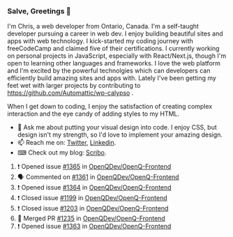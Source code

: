 ### Salve, Greetings 👋

I'm Chris, a web developer from Ontario, Canada. I'm a self-taught developer pursuing a career in web dev. I enjoy building beautiful sites and apps with web technology.
I kick-started my coding journey with freeCodeCamp and claimed five of their certifications.  I currently working on personal projects in JavaScript, especially with React/Next.js, though I'm open to learning other languages and frameworks. I love the web platform and I'm excited by the powerful technolgies which can developers can efficiently build amazing sites and apps with. Lately I've been getting my feet wet with larger projects by contributing to https://github.com/Automattic/wp-calypso .

When I get down to coding, I enjoy the satisfaction of creating complex interaction and the eye candy of adding styles to my HTML. 

- 💬 Ask me about putting your visual design into code. I enjoy CSS, but design isn't my strength, so I'd love to implement your amazing design.
- 📫 Reach me on: [Twitter](https://twitter.com/Christo28120856), [Linkedin](https://www.linkedin.com/in/christopher-stevers-07b9a5204/).
- ⌨ Check out my blog: [Scribo](https://christopherstevers.cf).
<!--
**Christopher-Stevers/Christopher-Stevers** is a ✨ _special_ ✨ repository because its `README.md` (this file) appears on your GitHub profile.

Here are some ideas to get you started:

- 🔭 I’m currently working on ...
- 🌱 I’m currently learning ...
- 👯 I’m looking to collaborate on ...
- 🤔 I’m looking for help with ...
- 😄 Pronouns: ...
- ⚡ Fun fact: ...
-->

<!--START_SECTION:activity-->
1. ❗️ Opened issue [#1365](https://github.com/OpenQDev/OpenQ-Frontend/issues/1365) in [OpenQDev/OpenQ-Frontend](https://github.com/OpenQDev/OpenQ-Frontend)
2. 🗣 Commented on [#1361](https://github.com/OpenQDev/OpenQ-Frontend/issues/1361) in [OpenQDev/OpenQ-Frontend](https://github.com/OpenQDev/OpenQ-Frontend)
3. ❗️ Opened issue [#1364](https://github.com/OpenQDev/OpenQ-Frontend/issues/1364) in [OpenQDev/OpenQ-Frontend](https://github.com/OpenQDev/OpenQ-Frontend)
4. ❗️ Closed issue [#1199](https://github.com/OpenQDev/OpenQ-Frontend/issues/1199) in [OpenQDev/OpenQ-Frontend](https://github.com/OpenQDev/OpenQ-Frontend)
5. ❗️ Closed issue [#1203](https://github.com/OpenQDev/OpenQ-Frontend/issues/1203) in [OpenQDev/OpenQ-Frontend](https://github.com/OpenQDev/OpenQ-Frontend)
6. 🎉 Merged PR [#1235](https://github.com/OpenQDev/OpenQ-Frontend/pull/1235) in [OpenQDev/OpenQ-Frontend](https://github.com/OpenQDev/OpenQ-Frontend)
7. ❗️ Opened issue [#1363](https://github.com/OpenQDev/OpenQ-Frontend/issues/1363) in [OpenQDev/OpenQ-Frontend](https://github.com/OpenQDev/OpenQ-Frontend)
<!--END_SECTION:activity-->
